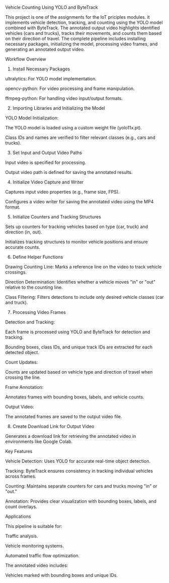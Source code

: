 Vehicle Counting Using YOLO and ByteTrack


This project is one of the assignments for the IoT priciples modules. it implements vehicle detection, tracking, and counting using the YOLO model combined with ByteTrack. The annotated output video highlights identified vehicles (cars and trucks), tracks their movements, and counts them based on their direction of travel. The complete pipeline includes installing necessary packages, initializing the model, processing video frames, and generating an annotated output video.



Workflow Overview


1. Install Necessary Packages

ultralytics: For YOLO model implementation.

opencv-python: For video processing and frame manipulation.

ffmpeg-python: For handling video input/output formats.



2. Importing Libraries and Initializing the Model

YOLO Model Initialization:

The YOLO model is loaded using a custom weight file (yolo11x.pt).

Class IDs and names are verified to filter relevant classes (e.g., cars and trucks).



3. Set Input and Output Video Paths

Input video is specified for processing.

Output video path is defined for saving the annotated results.



4. Initialize Video Capture and Writer

Captures input video properties (e.g., frame size, FPS).

Configures a video writer for saving the annotated video using the MP4 format.



5. Initialize Counters and Tracking Structures

Sets up counters for tracking vehicles based on type (car, truck) and direction (in, out).

Initializes tracking structures to monitor vehicle positions and ensure accurate counts.



6. Define Helper Functions

Drawing Counting Line: Marks a reference line on the video to track vehicle crossings.

Direction Determination: Identifies whether a vehicle moves "in" or "out" relative to the counting line.

Class Filtering: Filters detections to include only desired vehicle classes (car and truck).



7. Processing Video Frames

Detection and Tracking:

Each frame is processed using YOLO and ByteTrack for detection and tracking.

Bounding boxes, class IDs, and unique track IDs are extracted for each detected object.


Count Updates:

Counts are updated based on vehicle type and direction of travel when crossing the line.


Frame Annotation:

Annotates frames with bounding boxes, labels, and vehicle counts.


Output Video:

The annotated frames are saved to the output video file.



8. Create Download Link for Output Video

Generates a download link for retrieving the annotated video in environments like Google Colab.



Key Features

Vehicle Detection: Uses YOLO for accurate real-time object detection.

Tracking: ByteTrack ensures consistency in tracking individual vehicles across frames.

Counting: Maintains separate counters for cars and trucks moving "in" or "out."

Annotation: Provides clear visualization with bounding boxes, labels, and count overlays.



Applications

This pipeline is suitable for:

Traffic analysis.

Vehicle monitoring systems.

Automated traffic flow optimization.


The annotated video includes:

Vehicles marked with bounding boxes and unique IDs.

